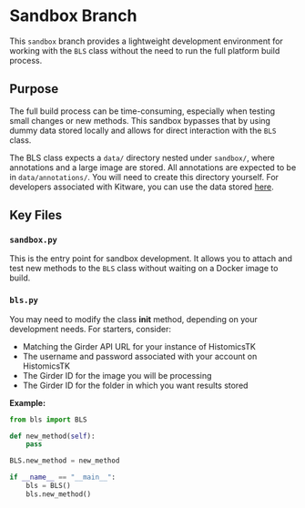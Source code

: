 # Sandbox Branch

This `sandbox` branch provides a lightweight development environment for working with the `BLS` class without the need to run the full platform build process.

## Purpose

The full build process can be time-consuming, especially when testing small changes or new methods. This sandbox bypasses that by using dummy data stored locally and allows for direct interaction with the `BLS` class.

The BLS class expects a `data/` directory nested under `sandbox/`, where annotations and a large image are stored. All annotations are expected to be in `data/annotations/`. You will need to create this directory yourself. For developers associated with Kitware, you can use the data stored [here](https://drive.google.com/drive/folders/10ne8lochBjKI7ETjtSrUF2lk5OnyNnFk).

## Key Files

### `sandbox.py`

This is the entry point for sandbox development. It allows you to attach and test new methods to the `BLS` class without waiting on a Docker image to build.

### `bls.py`

You may need to modify the class __init__ method, depending on your development needs. For starters, consider:
- Matching the Girder API URL for your instance of HistomicsTK
- The username and password associated with your account on HistomicsTK
- The Girder ID for the image you will be processing
- The Girder ID for the folder in which you want results stored


**Example:**
```python
from bls import BLS

def new_method(self):
    pass

BLS.new_method = new_method

if __name__ == "__main__":
    bls = BLS()
    bls.new_method()
